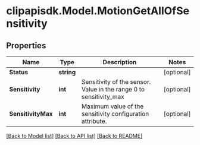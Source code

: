 # clipapisdk.Model.MotionGetAllOfSensitivity

## Properties

Name | Type | Description | Notes
------------ | ------------- | ------------- | -------------
**Status** | **string** |  | [optional] 
**Sensitivity** | **int** | Sensitivity of the sensor. Value in the range 0 to sensitivity_max | [optional] 
**SensitivityMax** | **int** | Maximum value of the sensitivity configuration attribute. | [optional] 

[[Back to Model list]](../README.md#documentation-for-models) [[Back to API list]](../README.md#documentation-for-api-endpoints) [[Back to README]](../README.md)

